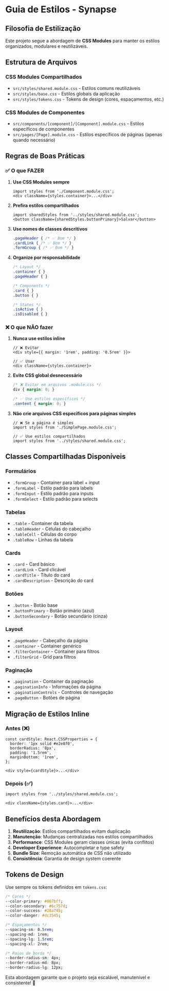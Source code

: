 # Guia de Estilos - Synapse

## Filosofia de Estilização

Este projeto segue a abordagem de **CSS Modules** para manter os estilos organizados, modulares e reutilizáveis.

## Estrutura de Arquivos

### CSS Modules Compartilhados
- `src/styles/shared.module.css` - Estilos comuns reutilizáveis
- `src/styles/base.css` - Estilos globais da aplicação
- `src/styles/tokens.css` - Tokens de design (cores, espaçamentos, etc.)

### CSS Modules de Componentes
- `src/components/[component]/[Component].module.css` - Estilos específicos de componentes
- `src/pages/[Page].module.css` - Estilos específicos de páginas (apenas quando necessário)

## Regras de Boas Práticas

### ✅ O que FAZER

1. **Use CSS Modules sempre**
   ```tsx
   import styles from './Component.module.css';
   <div className={styles.container}>...</div>
   ```

2. **Prefira estilos compartilhados**
   ```tsx
   import sharedStyles from '../styles/shared.module.css';
   <button className={sharedStyles.buttonPrimary}>Salvar</button>
   ```

3. **Use nomes de classes descritivos**
   ```css
   .pageHeader { /* ✅ Bom */ }
   .cardLink { /* ✅ Bom */ }
   .formGroup { /* ✅ Bom */ }
   ```

4. **Organize por responsabilidade**
   ```css
   /* Layout */
   .container { }
   .pageHeader { }
   
   /* Components */
   .card { }
   .button { }
   
   /* States */
   .isActive { }
   .isDisabled { }
   ```

### ❌ O que NÃO fazer

1. **Nunca use estilos inline**
   ```tsx
   // ❌ Evitar
   <div style={{ margin: '1rem', padding: '0.5rem' }}>
   
   // ✅ Usar
   <div className={styles.container}>
   ```

2. **Evite CSS global desnecessário**
   ```css
   /* ❌ Evitar em arquivos .module.css */
   div { margin: 0; }
   
   /* ✅ Use estilos específicos */
   .content { margin: 0; }
   ```

3. **Não crie arquivos CSS específicos para páginas simples**
   ```tsx
   // ❌ Se a página é simples
   import styles from './SimplePage.module.css';
   
   // ✅ Use estilos compartilhados
   import styles from '../styles/shared.module.css';
   ```

## Classes Compartilhadas Disponíveis

### Formulários
- `.formGroup` - Container para label + input
- `.formLabel` - Estilo padrão para labels
- `.formInput` - Estilo padrão para inputs
- `.formSelect` - Estilo padrão para selects

### Tabelas
- `.table` - Container da tabela
- `.tableHeader` - Células do cabeçalho
- `.tableCell` - Células do corpo
- `.tableRow` - Linhas da tabela

### Cards
- `.card` - Card básico
- `.cardLink` - Card clicável
- `.cardTitle` - Título do card
- `.cardDescription` - Descrição do card

### Botões
- `.button` - Botão base
- `.buttonPrimary` - Botão primário (azul)
- `.buttonSecondary` - Botão secundário (cinza)

### Layout
- `.pageHeader` - Cabeçalho da página
- `.container` - Container genérico
- `.filterContainer` - Container para filtros
- `.filterGrid` - Grid para filtros

### Paginação
- `.pagination` - Container da paginação
- `.paginationInfo` - Informações da página
- `.paginationControls` - Controles de navegação
- `.pageButton` - Botões de página

## Migração de Estilos Inline

### Antes (❌)
```tsx
const cardStyle: React.CSSProperties = {
  border: '1px solid #e2e8f0',
  borderRadius: '8px',
  padding: '1.5rem',
  marginBottom: '1rem',
};

<div style={cardStyle}>...</div>
```

### Depois (✅)
```tsx
import styles from '../styles/shared.module.css';

<div className={styles.card}>...</div>
```

## Benefícios desta Abordagem

1. **Reutilização**: Estilos compartilhados evitam duplicação
2. **Manutenção**: Mudanças centralizadas nos estilos compartilhados
3. **Performance**: CSS Modules geram classes únicas (evita conflitos)
4. **Developer Experience**: Autocompletar e type safety
5. **Bundle Size**: Remoção automática de CSS não utilizado
6. **Consistência**: Garantia de design system coerente

## Tokens de Design

Use sempre os tokens definidos em `tokens.css`:

```css
/* Cores */
--color-primary: #007bff;
--color-secondary: #6c757d;
--color-success: #28a745;
--color-danger: #dc3545;

/* Espaçamentos */
--spacing-sm: 0.5rem;
--spacing-md: 1rem;
--spacing-lg: 1.5rem;
--spacing-xl: 2rem;

/* Raios de borda */
--border-radius-sm: 4px;
--border-radius-md: 8px;
--border-radius-lg: 12px;
```

Esta abordagem garante que o projeto seja escalável, manutenível e consistente! 🎨